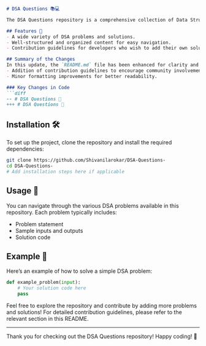 ```markdown
# DSA Questions 📚💻

The DSA Questions repository is a comprehensive collection of Data Structures and Algorithms (DSA) problems and solutions. It aims to provide a structured approach to learning and mastering DSA concepts.

## Features 🚀
- A wide variety of DSA problems and solutions.
- Well-structured and organized content for easy navigation.
- Contribution guidelines for developers who wish to add their own solutions.

## Summary of the Changes
In this update, the `README.md` file has been enhanced for clarity and presentation. Key updates include:
- Addition of contribution guidelines to encourage community involvement.
- Minor formatting improvements for better readability.

### Key Changes in Code
```diff
-- # DSA Questions 🤖
+++ # DSA Questions 📖
```

## Installation 🛠️
To set up the project, clone the repository and install the required dependencies:
```bash
git clone https://github.com/Shivanilarokar/DSA-Questions-
cd DSA-Questions-
# Add installation steps here if applicable
```

## Usage 📖
You can navigate through the various DSA problems available in this repository. Each problem typically includes:
- Problem statement
- Sample inputs and outputs
- Solution code

## Example 🧩
Here’s an example of how to solve a simple DSA problem:
```python
def example_problem(input):
    # Your solution code here
    pass
```

Feel free to explore the repository and contribute by adding more problems and solutions! For detailed contribution guidelines, please refer to the relevant section in this README.

---

Thank you for checking out the DSA Questions repository! Happy coding! 🎉
```